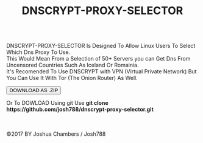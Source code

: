 <head>
<title>DNSCRYPT-PROXY-SELECTOR</title>
<link rel="stylesheet" type="text/css" href="main.css"/>
</head>

<div id="header">
<center><br><br><h1>DNSCRYPT-PROXY-SELECTOR</h1></center></div>
<br>
<br>

<p>DNSCRYPT-PROXY-SELECTOR Is Designed To Allow Linux Users To Select Which Dns Proxy To Use. <br> This Would Mean From a 
Selection of 50+ Servers you can Get Dns From Uncensored Countries Such As Iceland Or Romainia.<br> It's Recomended To Use DNSCRYPT
with VPN (Virtual Private Network) But You Can Use It With Tor (The Onion Router) As Well.</p>

<a href="https://github.com/josh788/dnscrypt-proxy-selector/archive/master.zip"><button>DOWNLOAD AS .ZIP</button></a>

<p>Or To DOWLOAD Using git Use <b>git clone https://github.com/josh788/dnscrypt-proxy-selector.git</b></p>

<br>
<br>

<div id="footer">&copy;2017 BY Joshua Chambers / Josh788</div>

